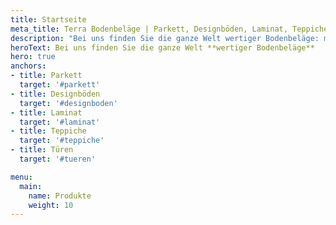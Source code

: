 ```yaml
---
title: Startseite
meta_title: Terra Bodenbeläge | Parkett, Designböden, Laminat, Teppiche, Türen | Freiburg-Opfingen
description: "Bei uns finden Sie die ganze Welt wertiger Bodenbeläge: markanter Parkett, flexibler Vinyl oder lebendiger Laminat? Wir haben den Belag, der Ihren Raum besonders macht."
heroText: Bei uns finden Sie die ganze Welt **wertiger Bodenbeläge**
hero: true
anchors:
- title: Parkett
  target: '#parkett'
- title: Designböden
  target: '#designboden'
- title: Laminat
  target: '#laminat'
- title: Teppiche
  target: '#teppiche'
- title: Türen
  target: '#tueren'

menu:
  main:
    name: Produkte
    weight: 10
---
```

